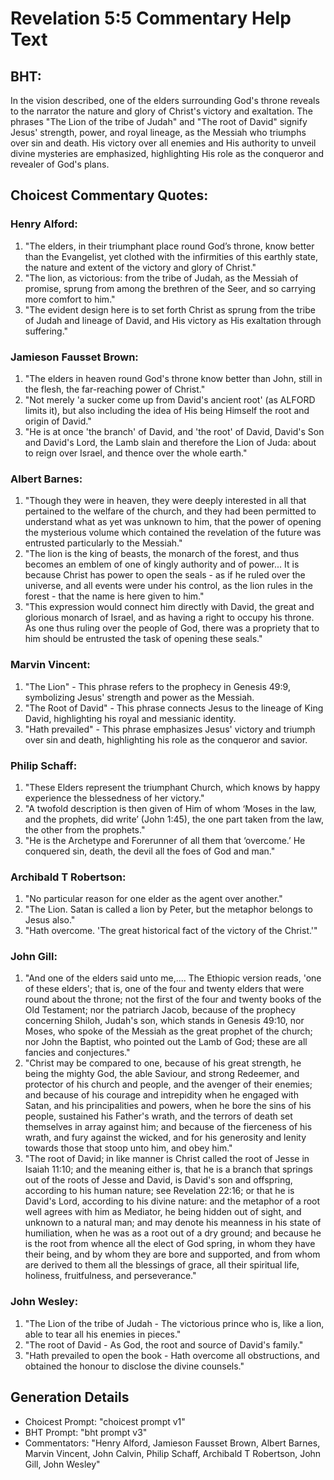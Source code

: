 # Revelation 5:5 Commentary Help Text

## BHT:
In the vision described, one of the elders surrounding God's throne reveals to the narrator the nature and glory of Christ's victory and exaltation. The phrases "The Lion of the tribe of Judah" and "The root of David" signify Jesus' strength, power, and royal lineage, as the Messiah who triumphs over sin and death. His victory over all enemies and His authority to unveil divine mysteries are emphasized, highlighting His role as the conqueror and revealer of God's plans.

## Choicest Commentary Quotes:
### Henry Alford:
1. "The elders, in their triumphant place round God’s throne, know better than the Evangelist, yet clothed with the infirmities of this earthly state, the nature and extent of the victory and glory of Christ."
2. "The lion, as victorious: from the tribe of Judah, as the Messiah of promise, sprung from among the brethren of the Seer, and so carrying more comfort to him."
3. "The evident design here is to set forth Christ as sprung from the tribe of Judah and lineage of David, and His victory as His exaltation through suffering."

### Jamieson Fausset Brown:
1. "The elders in heaven round God's throne know better than John, still in the flesh, the far-reaching power of Christ."
2. "Not merely 'a sucker come up from David's ancient root' (as ALFORD limits it), but also including the idea of His being Himself the root and origin of David."
3. "He is at once 'the branch' of David, and 'the root' of David, David's Son and David's Lord, the Lamb slain and therefore the Lion of Juda: about to reign over Israel, and thence over the whole earth."

### Albert Barnes:
1. "Though they were in heaven, they were deeply interested in all that pertained to the welfare of the church, and they had been permitted to understand what as yet was unknown to him, that the power of opening the mysterious volume which contained the revelation of the future was entrusted particularly to the Messiah."
2. "The lion is the king of beasts, the monarch of the forest, and thus becomes an emblem of one of kingly authority and of power... It is because Christ has power to open the seals - as if he ruled over the universe, and all events were under his control, as the lion rules in the forest - that the name is here given to him."
3. "This expression would connect him directly with David, the great and glorious monarch of Israel, and as having a right to occupy his throne. As one thus ruling over the people of God, there was a propriety that to him should be entrusted the task of opening these seals."

### Marvin Vincent:
1. "The Lion" - This phrase refers to the prophecy in Genesis 49:9, symbolizing Jesus' strength and power as the Messiah.
2. "The Root of David" - This phrase connects Jesus to the lineage of King David, highlighting his royal and messianic identity.
3. "Hath prevailed" - This phrase emphasizes Jesus' victory and triumph over sin and death, highlighting his role as the conqueror and savior.

### Philip Schaff:
1. "These Elders represent the triumphant Church, which knows by happy experience the blessedness of her victory." 
2. "A twofold description is then given of Him of whom ‘Moses in the law, and the prophets, did write’ (John 1:45), the one part taken from the law, the other from the prophets."
3. "He is the Archetype and Forerunner of all them that ‘overcome.’ He conquered sin, death, the devil all the foes of God and man."

### Archibald T Robertson:
1. "No particular reason for one elder as the agent over another."
2. "The Lion. Satan is called a lion by Peter, but the metaphor belongs to Jesus also."
3. "Hath overcome. 'The great historical fact of the victory of the Christ.'"

### John Gill:
1. "And one of the elders said unto me,.... The Ethiopic version reads, 'one of these elders'; that is, one of the four and twenty elders that were round about the throne; not the first of the four and twenty books of the Old Testament; nor the patriarch Jacob, because of the prophecy concerning Shiloh, Judah's son, which stands in Genesis 49:10, nor Moses, who spoke of the Messiah as the great prophet of the church; nor John the Baptist, who pointed out the Lamb of God; these are all fancies and conjectures."
2. "Christ may be compared to one, because of his great strength, he being the mighty God, the able Saviour, and strong Redeemer, and protector of his church and people, and the avenger of their enemies; and because of his courage and intrepidity when he engaged with Satan, and his principalities and powers, when he bore the sins of his people, sustained his Father's wrath, and the terrors of death set themselves in array against him; and because of the fierceness of his wrath, and fury against the wicked, and for his generosity and lenity towards those that stoop unto him, and obey him."
3. "The root of David; in like manner is Christ called the root of Jesse in Isaiah 11:10; and the meaning either is, that he is a branch that springs out of the roots of Jesse and David, is David's son and offspring, according to his human nature; see Revelation 22:16; or that he is David's Lord, according to his divine nature: and the metaphor of a root well agrees with him as Mediator, he being hidden out of sight, and unknown to a natural man; and may denote his meanness in his state of humiliation, when he was as a root out of a dry ground; and because he is the root from whence all the elect of God spring, in whom they have their being, and by whom they are bore and supported, and from whom are derived to them all the blessings of grace, all their spiritual life, holiness, fruitfulness, and perseverance."


### John Wesley:
1. "The Lion of the tribe of Judah - The victorious prince who is, like a lion, able to tear all his enemies in pieces."
2. "The root of David - As God, the root and source of David's family."
3. "Hath prevailed to open the book - Hath overcome all obstructions, and obtained the honour to disclose the divine counsels."


## Generation Details
- Choicest Prompt: "choicest prompt v1"
- BHT Prompt: "bht prompt v3"
- Commentators: "Henry Alford, Jamieson Fausset Brown, Albert Barnes, Marvin Vincent, John Calvin, Philip Schaff, Archibald T Robertson, John Gill, John Wesley"
